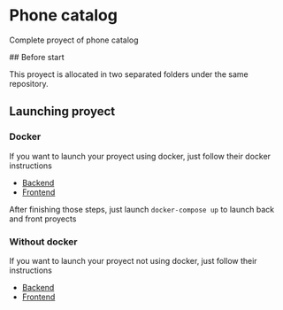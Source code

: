 # Phone catalog

Complete proyect of phone catalog  

## Before start

This proyect is allocated in two separated folders under the same repository.

## Launching proyect
### Docker
If you want to launch your proyect using docker, just follow their docker instructions
- [Backend](/phone-back/README.md#Docker)
- [Frontend](/phone-front/README.md#Docker)

After finishing those steps, just launch `docker-compose up` to launch back and front proyects

### Without docker
If you want to launch your proyect not using docker, just follow their instructions
- [Backend](/phone-back/README.md#Docker)
- [Frontend](/phone-front/README.md#Without-Docker)
